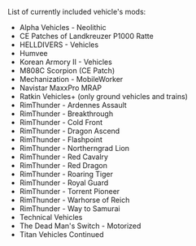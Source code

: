 List of currently included vehicle's mods:

- Alpha Vehicles - Neolithic
- CE Patches of Landkreuzer P1000 Ratte
- HELLDIVERS - Vehicles
- Humvee
- Korean Armory II - Vehicles
- M808C Scorpion (CE Patch)
- Mechanization - MobileWorker
- Navistar MaxxPro MRAP
- Ratkin Vehicles+ (only ground vehicles and trains)
- RimThunder - Ardennes Assault
- RimThunder - Breakthrough
- RimThunder - Cold Front
- RimThunder - Dragon Ascend
- RimThunder - Flashpoint
- RimThunder - Northerngrad Lion
- RimThunder - Red Cavalry
- RimThunder - Red Dragon
- RimThunder - Roaring Tiger
- RimThunder - Royal Guard
- RimThunder - Torrent Pioneer
- RimThunder - Warhorse of Reich
- RimThunder - Way to Samurai
- Technical Vehicles
- The Dead Man's Switch - Motorized
- Titan Vehicles Continued

